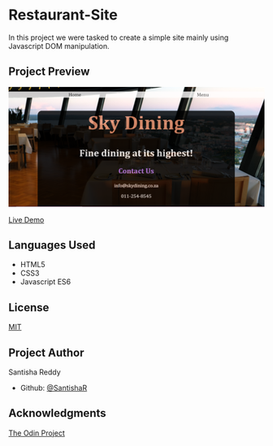 # Restaurant-Site

In this project we were tasked to create a simple site mainly using Javascript DOM manipulation.

## Project Preview

![Project Screenshot](images/screenshot.PNG)

[Live Demo](https://raw.githack.com/SantishaR/RestaurantSite/main/index.html)

## Languages Used

- HTML5
- CSS3
- Javascript ES6

## License

[MIT](https://choosealicense.com/licenses/mit/)

## Project Author

Santisha Reddy

- Github: [@SantishaR](https://github.com/SantishaR)

## Acknowledgments

 [The Odin Project](https://www.theodinproject.com/paths/foundations/courses/foundations/lessons/dom-manipulation#dom---document-object-model)
